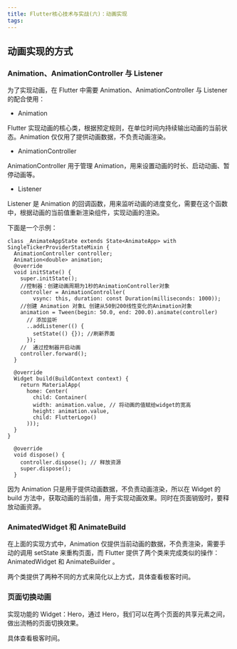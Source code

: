 ```yaml
---
title: Flutter核心技术与实战(六)：动画实现
tags:
---
```




## 动画实现的方式


### Animation、AnimationController 与 Listener


为了实现动画，在 Flutter 中需要 Animation、AnimationController 与 Listener 的配合使用：

* Animation

Flutter 实现动画的核心类，根据预定规则，在单位时间内持续输出动画的当前状态。Animation 仅仅用了提供动画数据，不负责动画渲染。

* AnimationController


AnimationController 用于管理 Animation，用来设置动画的时长、启动动画、暂停动画等。

* Listener

Listener 是 Animation 的回调函数，用来监听动画的进度变化，需要在这个函数中，根据动画的当前值重新渲染组件，实现动画的渲染。

下面是一个示例：

```
class _AnimateAppState extends State<AnimateApp> with SingleTickerProviderStateMixin {
  AnimationController controller;
  Animation<double> animation;
  @override
  void initState() {
    super.initState();
    //控制器：创建动画周期为1秒的AnimationController对象
    controller = AnimationController(
        vsync: this, duration: const Duration(milliseconds: 1000));
    //创建 Animation 对象L 创建从50到200线性变化的Animation对象
    animation = Tween(begin: 50.0, end: 200.0).animate(controller)
      // 添加监听
      ..addListener(() {
        setState(() {}); //刷新界面
      });
    //  通过控制器开启动画
    controller.forward(); 
  }

  @override
  Widget build(BuildContext context) {
    return MaterialApp(
      home: Center(
        child: Container(
        width: animation.value, // 将动画的值赋给widget的宽高
        height: animation.value,
        child: FlutterLogo()
      )));
  }
}

  @override
  void dispose() {
    controller.dispose(); // 释放资源
    super.dispose();
  }
```

因为 Animation 只是用于提供动画数据，不负责动画渲染，所以在 Widget 的build 方法中，获取动画的当前值，用于实现动画效果。同时在页面销毁时，要释放动画资源。


### AnimatedWidget 和 AnimateBuild 


在上面的实现方式中，Animation 仅提供当前动画的数据，不负责渲染，需要手动的调用 setState 来重构页面，而 Flutter 提供了两个类来完成类似的操作：AnimatedWidget 和 AnimateBuilder 。

两个类提供了两种不同的方式来简化以上方式，具体查看极客时间。


### 页面切换动画


实现功能的 Widget：Hero，通过 Hero，我们可以在两个页面的共享元素之间，做出流畅的页面切换效果。

具体查看极客时间。



